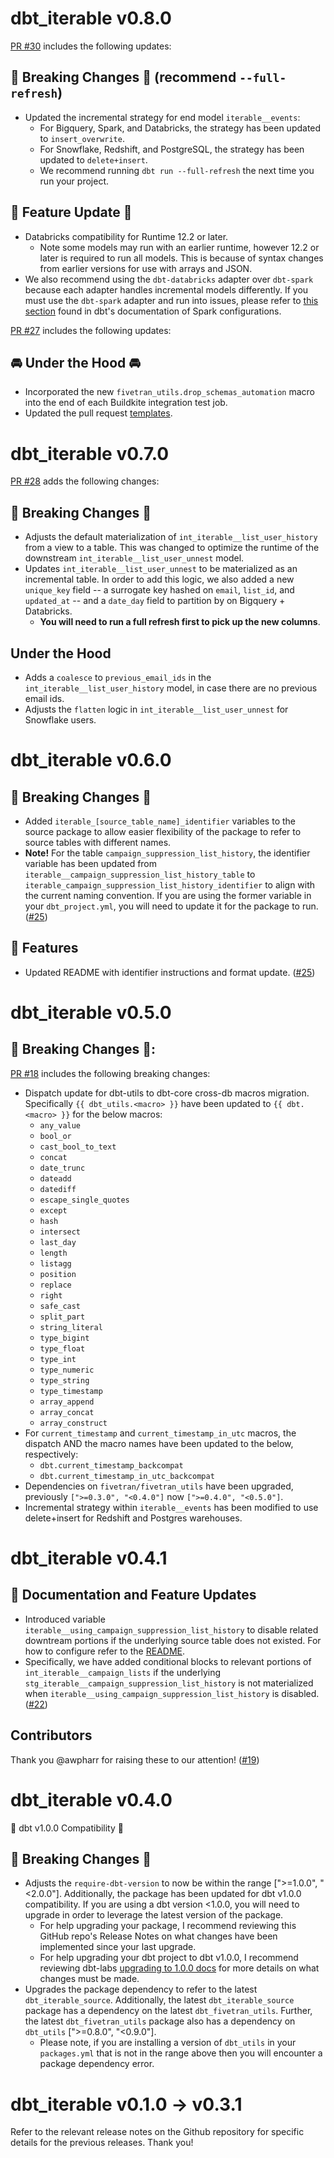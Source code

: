 # dbt_iterable v0.8.0
[PR #30](https://github.com/fivetran/dbt_iterable/pull/30) includes the following updates:
## 🚨 Breaking Changes 🚨 (recommend `--full-refresh`)
- Updated the incremental strategy for end model `iterable__events`:
  - For Bigquery, Spark, and Databricks, the strategy has been updated to `insert_overwrite`. 
  - For Snowflake, Redshift, and PostgreSQL, the strategy has been updated to `delete+insert`.
  - We recommend running `dbt run --full-refresh` the next time you run your project.
## 🎉 Feature Update 🎉
- Databricks compatibility for Runtime 12.2 or later. 
  - Note some models may run with an earlier runtime, however 12.2 or later is required to run all models. This is because of syntax changes from earlier versions for use with arrays and JSON.
- We also recommend using the `dbt-databricks` adapter over `dbt-spark` because each adapter handles incremental models differently. If you must use the `dbt-spark` adapter and run into issues, please refer to [this section](https://docs.getdbt.com/reference/resource-configs/spark-configs#the-insert_overwrite-strategy) found in dbt's documentation of Spark configurations.

[PR #27](https://github.com/fivetran/dbt_iterable/pull/27) includes the following updates:
## 🚘 Under the Hood 🚘
- Incorporated the new `fivetran_utils.drop_schemas_automation` macro into the end of each Buildkite integration test job. 
- Updated the pull request [templates](/.github).


# dbt_iterable v0.7.0
[PR #28](https://github.com/fivetran/dbt_iterable/pull/28) adds the following changes:

## 🚨 Breaking Changes 🚨
- Adjusts the default materialization of `int_iterable__list_user_history` from a view to a table. This was changed to optimize the runtime of the downstream `int_iterable__list_user_unnest` model.
- Updates `int_iterable__list_user_unnest` to be materialized as an incremental table. In order to add this logic, we also added a new `unique_key` field -- a surrogate key hashed on `email`, `list_id`, and `updated_at` -- and a `date_day` field to partition by on Bigquery + Databricks.
  - **You will need to run a full refresh first to pick up the new columns**.

## Under the Hood
- Adds a `coalesce` to `previous_email_ids` in the `int_iterable__list_user_history` model, in case there are no previous email ids.
- Adjusts the `flatten` logic in `int_iterable__list_user_unnest` for Snowflake users.


# dbt_iterable v0.6.0

## 🚨 Breaking Changes 🚨
- Added `iterable_[source_table_name]_identifier` variables to the source package to allow easier flexibility of the package to refer to source tables with different names. 
- **Note!** For the table `campaign_suppression_list_history`, the identifier variable has been updated from `iterable__campaign_suppression_list_history_table` to `iterable_campaign_suppression_list_history_identifier` to align with the current naming convention. If you are using the former variable in your `dbt_project.yml`, you will need to update it for the package to run. ([#25](https://github.com/fivetran/dbt_iterable/pull/25))

## 🎉 Features
- Updated README with identifier instructions and format update. ([#25](https://github.com/fivetran/dbt_iterable/pull/25))

# dbt_iterable v0.5.0

## 🚨 Breaking Changes 🚨:
[PR #18](https://github.com/fivetran/dbt_iterable/pull/18) includes the following breaking changes:
- Dispatch update for dbt-utils to dbt-core cross-db macros migration. Specifically `{{ dbt_utils.<macro> }}` have been updated to `{{ dbt.<macro> }}` for the below macros:
    - `any_value`
    - `bool_or`
    - `cast_bool_to_text`
    - `concat`
    - `date_trunc`
    - `dateadd`
    - `datediff`
    - `escape_single_quotes`
    - `except`
    - `hash`
    - `intersect`
    - `last_day`
    - `length`
    - `listagg`
    - `position`
    - `replace`
    - `right`
    - `safe_cast`
    - `split_part`
    - `string_literal`
    - `type_bigint`
    - `type_float`
    - `type_int`
    - `type_numeric`
    - `type_string`
    - `type_timestamp`
    - `array_append`
    - `array_concat`
    - `array_construct`
- For `current_timestamp` and `current_timestamp_in_utc` macros, the dispatch AND the macro names have been updated to the below, respectively:
    - `dbt.current_timestamp_backcompat`
    - `dbt.current_timestamp_in_utc_backcompat`
- Dependencies on `fivetran/fivetran_utils` have been upgraded, previously `[">=0.3.0", "<0.4.0"]` now `[">=0.4.0", "<0.5.0"]`.
- Incremental strategy within `iterable__events` has been modified to use delete+insert for Redshift and Postgres warehouses.
# dbt_iterable v0.4.1
## 🎉 Documentation and Feature Updates
- Introduced variable `iterable__using_campaign_suppression_list_history` to disable related downtream portions if the underlying source table does not existed. For how to configure refer to the [README](https://github.com/fivetran/dbt_iterable/blob/main/README.md#enabling-and-disabling-models). 
- Specifically, we have added conditional blocks to relevant portions of `int_iterable__campaign_lists` if the  underlying `stg_iterable__campaign_suppression_list_history` is not materialized when `iterable__using_campaign_suppression_list_history` is disabled. ([#22](https://github.com/fivetran/dbt_iterable/pull/22))
## Contributors
Thank you @awpharr for raising these to our attention! ([#19](https://github.com/fivetran/dbt_iterable/issues/19))

# dbt_iterable v0.4.0
🎉 dbt v1.0.0 Compatibility 🎉
## 🚨 Breaking Changes 🚨
- Adjusts the `require-dbt-version` to now be within the range [">=1.0.0", "<2.0.0"]. Additionally, the package has been updated for dbt v1.0.0 compatibility. If you are using a dbt version <1.0.0, you will need to upgrade in order to leverage the latest version of the package.
  - For help upgrading your package, I recommend reviewing this GitHub repo's Release Notes on what changes have been implemented since your last upgrade.
  - For help upgrading your dbt project to dbt v1.0.0, I recommend reviewing dbt-labs [upgrading to 1.0.0 docs](https://docs.getdbt.com/docs/guides/migration-guide/upgrading-to-1-0-0) for more details on what changes must be made.
- Upgrades the package dependency to refer to the latest `dbt_iterable_source`. Additionally, the latest `dbt_iterable_source` package has a dependency on the latest `dbt_fivetran_utils`. Further, the latest `dbt_fivetran_utils` package also has a dependency on `dbt_utils` [">=0.8.0", "<0.9.0"].
  - Please note, if you are installing a version of `dbt_utils` in your `packages.yml` that is not in the range above then you will encounter a package dependency error.

# dbt_iterable v0.1.0 -> v0.3.1
Refer to the relevant release notes on the Github repository for specific details for the previous releases. Thank you!
